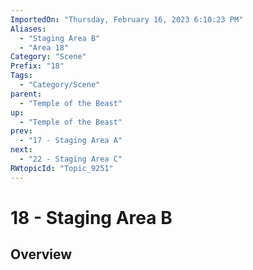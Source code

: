 ```yaml
---
ImportedOn: "Thursday, February 16, 2023 6:10:23 PM"
Aliases:
  - "Staging Area B"
  - "Area 18"
Category: "Scene"
Prefix: "18"
Tags:
  - "Category/Scene"
parent:
  - "Temple of the Beast"
up:
  - "Temple of the Beast"
prev:
  - "17 - Staging Area A"
next:
  - "22 - Staging Area C"
RWtopicId: "Topic_9251"
---
```

# 18 - Staging Area B
## Overview
